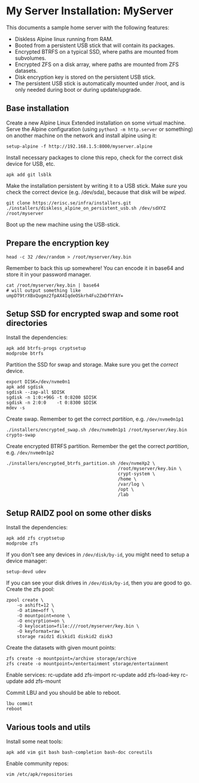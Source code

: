 My Server Installation: MyServer
================================
This documents a sample home server with the following features:

- Diskless Alpine linux running from RAM.
- Booted from a persistent USB stick that will contain its packages.
- Encrypted BTRFS on a typical SSD, where paths are mounted from subvolumes.
- Encrypted ZFS on a disk array, where paths are mounted from ZFS datasets.
- Disk encryption key is stored on the persistent USB stick.
- The persistent USB stick is automatically mounted under /root, and is only
  needed during boot or during update/upgrade.

Base installation
-----------------
Create a new Alpine Linux Extended installation on some virtual machine. Serve
the Alpine configuration (using `python3 -m http.server` or something) on
another machine on the network and install alpine using it:

    setup-alpine -f http://192.168.1.5:8000/myserver.alpine

Install necessary packages to clone this repo, check for the correct disk device
for USB, etc.

    apk add git lsblk

Make the installation persistent by writing it to a USB stick. Make *sure* you
check the correct device (e.g. /dev/sda), because that disk will be _wiped_.

    git clone https://erisc.se/infra/installers.git
    ./installers/diskless_alpine_on_persistent_usb.sh /dev/sdXYZ /root/myserver

Boot up the new machine using the USB-stick.

Prepare the encryption key
--------------------------

    head -c 32 /dev/random > /root/myserver/key.bin

Remember to back this up somewhere! You can encode it in base64 and store it in
your password manager.

    cat /root/myserver/key.bin | base64
    # will output something like umpDT9trXBxQugmz2fpAX4IqdeOSkrh4Fu2ZmDfYFAY=


Setup SSD for encrypted swap and some root directories
------------------------------------------------------
Install the dependencies:

    apk add btrfs-progs cryptsetup
    modprobe btrfs

Partition the SSD for swap and storage. Make sure you get the _correct_ device.

    export DISK=/dev/nvme0n1
    apk add sgdisk
    sgdisk --zap-all $DISK
    sgdisk -n 1:0:+96G -t 0:8200 $DISK
    sgdisk -n 2:0:0    -t 0:8300 $DISK
    mdev -s

Create swap. Remember to get the correct _partition_, e.g. `/dev/nvme0n1p1`

    ./installers/encrypted_swap.sh /dev/nvme0n1p1 /root/myserver/key.bin crypto-swap

Create encrypted BTRFS partition. Remember the get the correct _partition_, e.g.
`/dev/nvme0n1p2`

    ./installers/encrypted_btrfs_partition.sh /dev/nvmeXp2 \
                                              /root/myserver/key.bin \
                                              crypt-system \
                                              /home \
                                              /var/log \
                                              /opt \
                                              /lab

Setup RAIDZ pool on some other disks
------------------------------------
Install the dependencies:

    apk add zfs cryptsetup
    modprobe zfs

If you don't see any devices in `/dev/disk/by-id`, you might need to setup a
device manager:

    setup-devd udev

If you can see your disk drives in `/dev/disk/by-id`, then you are good to go.
Create the zfs pool:

    zpool create \
        -o ashift=12 \
        -O atime=off \
        -O mountpoint=none \
        -O encyrption=on \
        -O keylocation=file:///root/myserver/key.bin \
        -O keyformat=raw \
        storage raidz1 diskid1 diskid2 disk3

Create the datasets with given mount points:

    zfs create -o mountpoint=/archive storage/archive
    zfs create -o mountpoint=/entertainment storage/entertainment

Enable services:
    rc-update add zfs-import
    rc-update add zfs-load-key
    rc-update add zfs-mount

Commit LBU and you should be able to reboot.

    lbu commit
    reboot


Various tools and utils
-----------------------

Install some neat tools:

    apk add vim git bash bash-completion bash-doc coreutils

Enable community repos:

    vim /etc/apk/repositories

